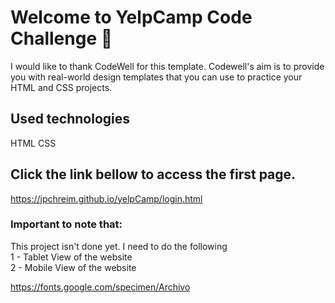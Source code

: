 
# Welcome to YelpCamp Code Challenge 👋
I would like to thank CodeWell for this template.
Codewell's aim is to provide you with real-world design templates that you can use to practice your HTML and CSS projects. 

## Used technologies
HTML
CSS

## Click the link bellow to access the first page.
https://jpchreim.github.io/yelpCamp/login.html

### Important to note that:
This project isn't done yet. I need to do the following <br>
1 - Tablet View of the website <br>
2 - Mobile View of the website <br>

https://fonts.google.com/specimen/Archivo   



